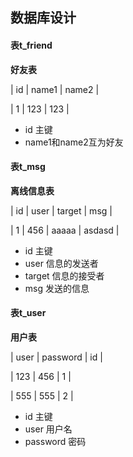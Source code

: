 ## 数据库设计

#### 表t_friend
 **好友表**

| id  | name1  | name2  |

|  1 | 123  | 123  |


- id   主键
- name1和name2互为好友

#### 表t_msg
 **离线信息表**
 
| id  | user  | target  | msg  |

|  1 |  456 |  aaaaa | asdasd  |

- id 主键
- user 信息的发送者
- target 信息的接受者
- msg 发送的信息

#### 表t_user
 **用户表**

|  user | password  | id  |

 |  123 | 456   | 1  |

 |  555 | 555  | 2  |

- id 主键
- user 用户名
- password 密码